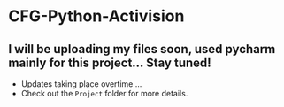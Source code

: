 # CFG-Python-Activision

## I will be uploading my files soon, used pycharm mainly for this project... Stay tuned!
- Updates taking place overtime ...
- Check out the `Project` folder for more details.
